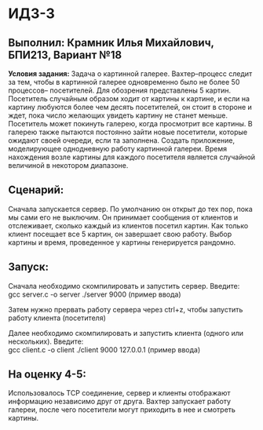 # ИДЗ-3
## Выполнил: Крамник Илья Михайлович, БПИ213, Вариант №18
**Условия задания:** Задача о картинной галерее. Вахтер–процесс следит за тем,
чтобы в картинной галерее одновременно было не более 50 процессов–
посетителей. Для обозрения представлены 5 картин. Посетитель
случайным образом ходит от картины к картине, и если на картину любуются более чем десять посетителей, он стоит в стороне
и ждет, пока число желающих увидеть картину не станет меньше.
Посетитель может покинуть галерею, когда просмотрит все картины. В галерею также пытаются постоянно зайти новые посетители, которые ожидают своей очереди, если та заполнена. Создать
приложение, моделирующее однодневную работу картинной галереи. Время нахождения возле картины для каждого посетителя является случайной величиной в некотором диапазоне.
 
 ## Сценарий:  
Сначала запускается сервер. По умолчанию он открыт до тех пор, пока мы сами его не выключим. Он принимает сообщения от клиентов и отслеживает, сколько каждый из клиентов посетил картин. Как только клиент посещает все 5 картин, он завершает свою работу. Выбор картины и время, проведенное у картины генерируется рандомно.

 ## Запуск:  
Сначала необходимо скомпилировать и запустить сервер. Введите:  
gcc server.c -o server
./server 9000 (пример ввода)

Затем нужно прервать работу сервера через ctrl+z, чтобы запустить работу клиента (посетителя)  

Далее необходимо скомпилировать и запустить клиента (одного или нескольких). Введите:  
gcc client.c -o client
./client 9000 127.0.0.1 (пример ввода)
 
## На оценку 4-5:  
Использовалось TCP соединение, сервер и клиенты отображают информацию независимо друг от друга. Вахтер запускает работу галереи, после чего посетители могут приходить в нее и смотреть картины.
